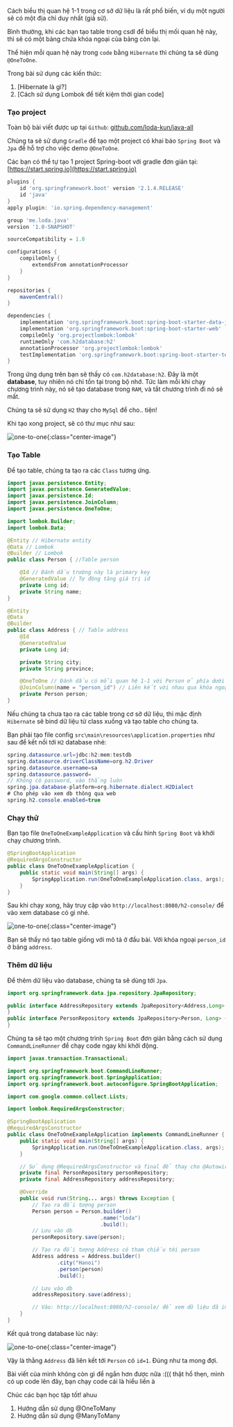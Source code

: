 

Cách biểu thị quan hệ 1-1 trong cơ sở dữ liệu là rất phổ biến, ví dụ một người sẽ có một địa chỉ duy nhất (giả sử).

Bình thường, khi các bạn tạo table trong csdl để biểu thị mối quan hệ này, thì sẽ có một bảng chứa khóa ngoại của bảng còn lại.


Thể hiện mỗi quan hệ này trong `code` bằng `Hibernate` thì chúng ta sẽ dùng `@OneToOne`.

Trong bài sử dụng các kiến thức:

1. [Hibernate là gì?]
2. [Cách sử dụng Lombok để tiết kiệm thời gian code]

### Tạo project

Toàn bộ bài viết được up tại `Github`: [github.com/loda-kun/java-all](github.com/loda-kun/java-all)

Chúng ta sẽ sử dụng `Gradle` để tạo một project có khai báo `Spring Boot` và `Jpa` để hỗ trợ cho việc demo `@OneToOne`.

Các bạn có thể tự tạo 1 project Spring-boot với gradle đơn giản tại: [https://start.spring.io](https://start.spring.io)

```groovy
plugins {
    id 'org.springframework.boot' version '2.1.4.RELEASE'
    id 'java'
}
apply plugin: 'io.spring.dependency-management'

group 'me.loda.java'
version '1.0-SNAPSHOT'

sourceCompatibility = 1.8

configurations {
    compileOnly {
        extendsFrom annotationProcessor
    }
}

repositories {
    mavenCentral()
}

dependencies {
    implementation 'org.springframework.boot:spring-boot-starter-data-jpa'
    implementation 'org.springframework.boot:spring-boot-starter-web'
    compileOnly 'org.projectlombok:lombok'
    runtimeOnly 'com.h2database:h2'
    annotationProcessor 'org.projectlombok:lombok'
    testImplementation 'org.springframework.boot:spring-boot-starter-test'
}

```

Trong ứng dụng trên bạn sẽ thấy có `com.h2database:h2`. Đây là một **database**, tuy nhiên nó chỉ tồn tại trong bộ nhớ. Tức làm mỗi khi chạy chương trình này, nó sẽ tạo database trong `RAM`, và tắt chương trình đi nó sẽ mất.

Chúng ta sẽ sử dụng `H2` thay cho `MySql` để cho.. tiện!

Khi tạo xong project, sẽ có thư mục như sau:

![one-to-one](../../images/loda1554476367261/3.jpg){:class="center-image"}


### Tạo Table

Để tạo table, chúng ta tạo ra các `Class` tương ứng.

```java
import javax.persistence.Entity;
import javax.persistence.GeneratedValue;
import javax.persistence.Id;
import javax.persistence.JoinColumn;
import javax.persistence.OneToOne;

import lombok.Builder;
import lombok.Data;

@Entity // Hibernate entity
@Data // Lombok 
@Builder // Lombok
public class Person { //Table person

    @Id // Đánh dấu trường này là primary key
    @GeneratedValue // Tự động tăng giá trị id
    private Long id;
    private String name;
}
```

```java
@Entity
@Data
@Builder
public class Address { // Table address
    @Id
    @GeneratedValue
    private Long id;

    private String city;
    private String province;

    @OneToOne // Đánh dấu có mỗi quan hệ 1-1 với Person ở phía dưới
    @JoinColumn(name = "person_id") // Liên kết với nhau qua khóa ngoại person_id
    private Person person; 
}
```

Nếu chúng ta chưa tạo ra các table trong cơ sở dữ liệu, thì mặc định `Hibernate` sẽ bind dữ liệu từ class xuống và tạo table cho chúng ta.

Bạn phải tạo file config `src\main\resources\application.properties` như sau để kết nối tới `H2` database nhé:

```java
spring.datasource.url=jdbc:h2:mem:testdb
spring.datasource.driverClassName=org.h2.Driver
spring.datasource.username=sa
spring.datasource.password=
// Không có password, vào thẳng luôn
spring.jpa.database-platform=org.hibernate.dialect.H2Dialect
# Cho phép vào xem db thông qua web
spring.h2.console.enabled=true
```

### Chạy thử

Bạn tạo file `OneToOneExampleApplication` và cấu hình `Spring Boot` và khởi chạy chương trình.

```java
@SpringBootApplication
@RequiredArgsConstructor
public class OneToOneExampleApplication {
    public static void main(String[] args) {
        SpringApplication.run(OneToOneExampleApplication.class, args);
    }
}
```

Sau khi chạy xong, hãy truy cập vào `http://localhost:8080/h2-console/` để vào xem database có gì nhé.

![one-to-one](../../images/loda1554476367261/4.jpg){:class="center-image"}

Bạn sẽ thấy nó tạo table giống với mô tả ở đầu bài. Với khóa ngoại `person_id` ở bảng `address`.

### Thêm dữ liệu

Để thêm dữ liệu vào database, chúng ta sẽ dùng tới `Jpa`.

```java
import org.springframework.data.jpa.repository.JpaRepository;

public interface AddressRepository extends JpaRepository<Address,Long> {
}
public interface PersonRepository extends JpaRepository<Person, Long> {
}
```

Chúng ta sẽ tạo một chương trình `Spring Boot` đơn giản bằng cách sử dụng `CommandLineRunner` để chạy code ngay khi khởi động.

```java
import javax.transaction.Transactional;

import org.springframework.boot.CommandLineRunner;
import org.springframework.boot.SpringApplication;
import org.springframework.boot.autoconfigure.SpringBootApplication;

import com.google.common.collect.Lists;

import lombok.RequiredArgsConstructor;

@SpringBootApplication
@RequiredArgsConstructor
public class OneToOneExampleApplication implements CommandLineRunner {
    public static void main(String[] args) {
        SpringApplication.run(OneToOneExampleApplication.class, args);
    }

    // Sử dụng @RequiredArgsConstructor và final để thay cho @Autowired
    private final PersonRepository personRepository;
    private final AddressRepository addressRepository;

    @Override
    public void run(String... args) throws Exception {
        // Tạo ra đối tượng person
        Person person = Person.builder()
                              .name("loda")
                              .build();
        // Lưu vào db
        personRepository.save(person);

        // Tạo ra đối tượng Address có tham chiếu tới person
        Address address = Address.builder()
                .city("Hanoi")
                .person(person)
                .build();

        // Lưu vào db
        addressRepository.save(address);

        // Vào: http://localhost:8080/h2-console/ để xem dữ liệu đã insert
    }
}

```

Kết quả trong database lúc này:

![one-to-one](../../images/loda1554476367261/5.jpg){:class="center-image"}

Vậy là thằng `Address` đã liên kết tới `Person` có `id=1`. Đúng như ta mong đợi. 

Bài viết của mình không còn gì để ngắn hơn được nữa :((( thật hổ thẹn, mình có up code lên đây, bạn chạy code cái là hiểu liền à

Chúc các bạn học tập tốt! ahuu

1. Hướng dẫn sử dụng @OneToMany
2. Hướng dẫn sử dụng @ManyToMany

